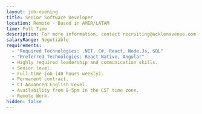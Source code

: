 ```yaml
---
layout: job-opening
title: Senior Software Developer
location: Remote - Based in AMER/LATAM
time: Full Time
description: For more information, contact recruiting@acklenavenue.com
salaryRange: Negotiable
requirements:
  - "Required Technologies: .NET, C#, React, Node.Js, SQL"
  - "Preferred Technologies: React Native, Angular"
  - Highly required leadership and communication skills.
  - Senior level.
  - Full-time job (40 hours weekly).
  - Permanent contract.
  - C1 Advanced English Level.
  - Availability from 8-5pm in the CST time zone.
  - Remote Work.
hidden: false
---
```

